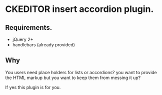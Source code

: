 # CKEDITOR insert accordion plugin.

## Requirements.

- jQuery 2+
- handlebars (already provided)

## Why

You users need place holders for lists or accordions?
you want to provide the HTML markup but you want to keep them from messing it up?

If yes this plugin is for you.


